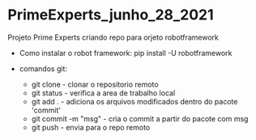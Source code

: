 # PrimeExperts_junho_28_2021
Projeto Prime Experts criando repo para orjeto robotframework

- Como instalar o robot framework:
pip install -U robotframework

- comandos git:
    - git clone - clonar o repositorio remoto
    - git status - verifica a area de trabalho local
    - git add . - adiciona os arquivos modificados dentro do pacote 'commit'
    - git commit -m "msg" - cria o commit a partir do pacote com msg
    - git push - envia para o repo remoto